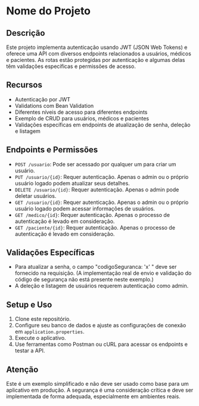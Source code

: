 # Nome do Projeto

## Descrição

Este projeto implementa autenticação usando JWT (JSON Web Tokens) e oferece uma API com diversos endpoints relacionados a usuários, médicos e pacientes. As rotas estão protegidas por autenticação e algumas delas têm validações específicas e permissões de acesso.

## Recursos

- Autenticação por JWT
- Validations com Bean Validation
- Diferentes níveis de acesso para diferentes endpoints
- Exemplo de CRUD para usuários, médicos e pacientes
- Validações específicas em endpoints de atualização de senha, deleção e listagem

## Endpoints e Permissões

- `POST /usuario`: Pode ser acessado por qualquer um para criar um usuário.
- `PUT /usuario/{id}`: Requer autenticação. Apenas o admin ou o próprio usuário logado podem atualizar seus detalhes.
- `DELETE /usuario/{id}`: Requer autenticação. Apenas o admin pode deletar usuários.
- `GET /usuario/{id}`: Requer autenticação. Apenas o admin ou o próprio usuário logado podem acessar informações de usuários.
- `GET /medico/{id}`: Requer autenticação. Apenas o processo de autenticação é levado em consideração.
- `GET /paciente/{id}`: Requer autenticação. Apenas o processo de autenticação é levado em consideração.

## Validações Específicas

- Para atualizar a senha, o campo "codigoSeguranca: 'x' " deve ser fornecido na requisição. (A implementação real de envio e validação do código de segurança não está presente neste exemplo.)
- A deleção e listagem de usuários requerem autenticação como admin.

## Setup e Uso

1. Clone este repositório.
2. Configure seu banco de dados e ajuste as configurações de conexão em `application.properties`.
3. Execute o aplicativo.
4. Use ferramentas como Postman ou cURL para acessar os endpoints e testar a API.

## Atenção

Este é um exemplo simplificado e não deve ser usado como base para um aplicativo em produção. A segurança é uma consideração crítica e deve ser implementada de forma adequada, especialmente em ambientes reais.
